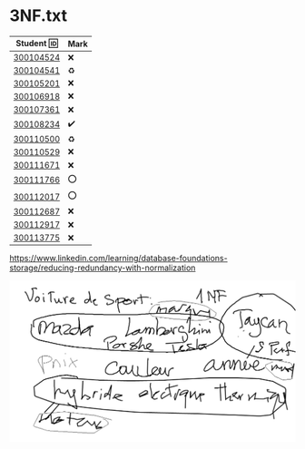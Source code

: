 # 3NF.txt


| Student :id:               | Mark                          |
|----------------------------|-------------------------------|
| [300104524](300104524.txt) | :x: |
| [300104541](300104541.txt) | :recycle: |
| [300105201](300105201.txt) | :x: |
| [300106918](300106918.txt) | :x: |
| [300107361](300107361.txt) | :x: |
| [300108234](300108234.txt) | :heavy_check_mark: |
| [300110500](300110500.txt) | :recycle:                           |
| [300110529](300110529.txt) | :x: |
| [300111671](300111671.txt) | :x: |
| [300111766](300111766.txt) | :o:                           |
| [300112017](300112017.txt) | :o:                           |
| [300112687](300112687.txt) | :x:                           |
| [300112917](300112917.txt) | :x: |
| [300113775](300113775.txt) | :x: |


https://www.linkedin.com/learning/database-foundations-storage/reducing-redundancy-with-normalization

![image](images/Voiture-NF.png)
